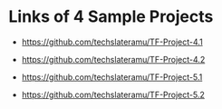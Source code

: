 # Links of 4 Sample Projects

- https://github.com/techslateramu/TF-Project-4.1

- https://github.com/techslateramu/TF-Project-4.2

- https://github.com/techslateramu/TF-Project-5.1

- https://github.com/techslateramu/TF-Project-5.2